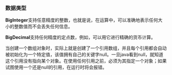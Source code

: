 ### 数据类型

​      **BigInteger**支持任意精度的整数，也就是说，在运算中，可以准确地表示任何大小的整数值而不会丢失任何信息。

​      **BigDecimal**支持任何精度的定点数，例如，可以用它进行精确的货币计算。

当创建一个数组对象时，实际上就是创建了一个引用数组，并且每个引用都会自动被初始化为一个特定值，该值拥有自己的关键字null。一旦java看到null，就知道这个引用没有指向某个对象。在使用任何引用之前，必须为其指定一个对象；如果试图使用一个还是null的引用，在运行时将会报错。